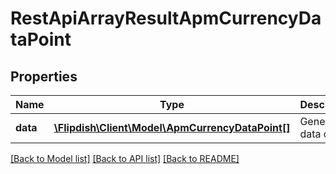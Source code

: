 # RestApiArrayResultApmCurrencyDataPoint

## Properties
Name | Type | Description | Notes
------------ | ------------- | ------------- | -------------
**data** | [**\Flipdish\Client\Model\ApmCurrencyDataPoint[]**](ApmCurrencyDataPoint.md) | Generic data object. | 

[[Back to Model list]](../README.md#documentation-for-models) [[Back to API list]](../README.md#documentation-for-api-endpoints) [[Back to README]](../README.md)


